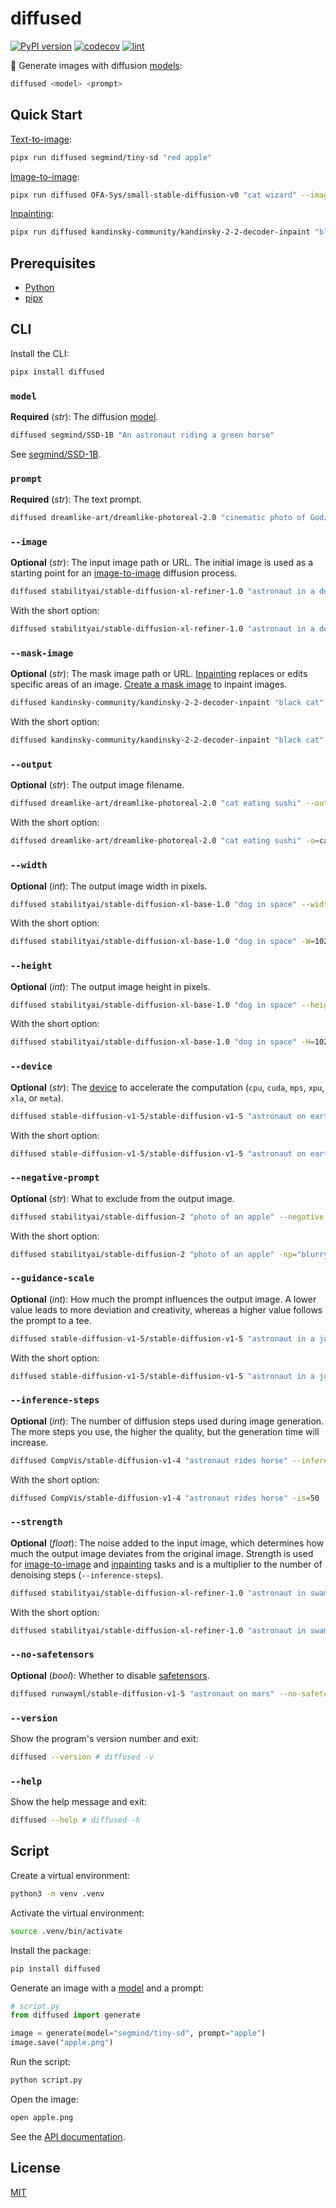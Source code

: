 # diffused

[![PyPI version](https://badgen.net/pypi/v/diffused)](https://pypi.org/project/diffused/)
[![codecov](https://codecov.io/gh/ai-action/diffused/graph/badge.svg?token=fObC6rYkAJ)](https://codecov.io/gh/ai-action/diffused)
[![lint](https://github.com/ai-action/diffused/actions/workflows/lint.yml/badge.svg)](https://github.com/ai-action/diffused/actions/workflows/lint.yml)

🤗 Generate images with diffusion [models](https://huggingface.co/models):

```sh
diffused <model> <prompt>
```

## Quick Start

[Text-to-image](https://huggingface.co/docs/diffusers/using-diffusers/conditional_image_generation):

```sh
pipx run diffused segmind/tiny-sd "red apple"
```

[Image-to-image](https://huggingface.co/docs/diffusers/using-diffusers/img2img):

```sh
pipx run diffused OFA-Sys/small-stable-diffusion-v0 "cat wizard" --image=https://huggingface.co/datasets/huggingface/documentation-images/resolve/main/diffusers/cat.png
```

[Inpainting](https://huggingface.co/docs/diffusers/en/using-diffusers/inpaint):

```sh
pipx run diffused kandinsky-community/kandinsky-2-2-decoder-inpaint "black cat" --image=https://huggingface.co/datasets/huggingface/documentation-images/resolve/main/diffusers/inpaint.png --mask-image=https://huggingface.co/datasets/huggingface/documentation-images/resolve/main/diffusers/inpaint_mask.png
```

## Prerequisites

- [Python](https://www.python.org/)
- [pipx](https://pipx.pypa.io/)

## CLI

Install the CLI:

```sh
pipx install diffused
```

### `model`

**Required** (*str*): The diffusion [model](https://huggingface.co/models).

```sh
diffused segmind/SSD-1B "An astronaut riding a green horse"
```

See [segmind/SSD-1B](https://huggingface.co/segmind/SSD-1B).

### `prompt`

**Required** (*str*): The text prompt.

```sh
diffused dreamlike-art/dreamlike-photoreal-2.0 "cinematic photo of Godzilla eating sushi with a cat in a izakaya, 35mm photograph, film, professional, 4k, highly detailed"
```

### `--image`

**Optional** (*str*): The input image path or URL. The initial image is used as a starting point for an [image-to-image](https://huggingface.co/docs/diffusers/using-diffusers/img2img) diffusion process.

```sh
diffused stabilityai/stable-diffusion-xl-refiner-1.0 "astronaut in a desert" --image=https://huggingface.co/datasets/huggingface/documentation-images/resolve/main/diffusers/img2img-init.png
```

With the short option:

```sh
diffused stabilityai/stable-diffusion-xl-refiner-1.0 "astronaut in a desert" -i=./local/image.png
```

### `--mask-image`

**Optional** (*str*): The mask image path or URL. [Inpainting](https://huggingface.co/docs/diffusers/en/using-diffusers/inpaint) replaces or edits specific areas of an image. [Create a mask image](https://huggingface.co/docs/diffusers/en/using-diffusers/inpaint#create-a-mask-image) to inpaint images.

```sh
diffused kandinsky-community/kandinsky-2-2-decoder-inpaint "black cat" --image=https://huggingface.co/datasets/huggingface/documentation-images/resolve/main/diffusers/inpaint.png --mask-image=https://huggingface.co/datasets/huggingface/documentation-images/resolve/main/diffusers/inpaint_mask.png
```

With the short option:

```sh
diffused kandinsky-community/kandinsky-2-2-decoder-inpaint "black cat" -i=inpaint.png -mi=inpaint_mask.png
```

### `--output`

**Optional** (*str*): The output image filename.

```sh
diffused dreamlike-art/dreamlike-photoreal-2.0 "cat eating sushi" --output=cat.jpg
```

With the short option:

```sh
diffused dreamlike-art/dreamlike-photoreal-2.0 "cat eating sushi" -o=cat.jpg
```

### `--width`

**Optional** (*int*): The output image width in pixels.

```sh
diffused stabilityai/stable-diffusion-xl-base-1.0 "dog in space" --width=1024
```

With the short option:

```sh
diffused stabilityai/stable-diffusion-xl-base-1.0 "dog in space" -W=1024
```

### `--height`

**Optional** (*int*): The output image height in pixels.

```sh
diffused stabilityai/stable-diffusion-xl-base-1.0 "dog in space" --height=1024
```

With the short option:

```sh
diffused stabilityai/stable-diffusion-xl-base-1.0 "dog in space" -H=1024
```

### `--device`

**Optional** (*str*): The [device](https://pytorch.org/docs/stable/tensor_attributes.html#torch.device) to accelerate the computation (`cpu`, `cuda`, `mps`, `xpu`, `xla`, or `meta`).

```sh
diffused stable-diffusion-v1-5/stable-diffusion-v1-5 "astronaut on earth, 8k" --device=cuda
```

With the short option:

```sh
diffused stable-diffusion-v1-5/stable-diffusion-v1-5 "astronaut on earth, 8k" -d=cuda
```

### `--negative-prompt`

**Optional** (*str*): What to exclude from the output image.

```sh
diffused stabilityai/stable-diffusion-2 "photo of an apple" --negative-prompt="blurry, bright photo, red"
```

With the short option:

```sh
diffused stabilityai/stable-diffusion-2 "photo of an apple" -np="blurry, bright photo, red"
```

### `--guidance-scale`

**Optional** (*int*): How much the prompt influences the output image. A lower value leads to more deviation and creativity, whereas a higher value follows the prompt to a tee.

```sh
diffused stable-diffusion-v1-5/stable-diffusion-v1-5 "astronaut in a jungle" --guidance-scale=7.5
```

With the short option:

```sh
diffused stable-diffusion-v1-5/stable-diffusion-v1-5 "astronaut in a jungle" -gs=7.5
```

### `--inference-steps`

**Optional** (*int*): The number of diffusion steps used during image generation. The more steps you use, the higher the quality, but the generation time will increase.

```sh
diffused CompVis/stable-diffusion-v1-4 "astronaut rides horse" --inference-steps=50
```

With the short option:

```sh
diffused CompVis/stable-diffusion-v1-4 "astronaut rides horse" -is=50
```

### `--strength`

**Optional** (*float*): The noise added to the input image, which determines how much the output image deviates from the original image. Strength is used for [image-to-image](https://huggingface.co/docs/diffusers/using-diffusers/img2img#strength) and [inpainting](https://huggingface.co/docs/diffusers/using-diffusers/inpaint#strength) tasks and is a multiplier to the number of denoising steps (`--inference-steps`).

```sh
diffused stabilityai/stable-diffusion-xl-refiner-1.0 "astronaut in swamp" --image=https://huggingface.co/datasets/huggingface/documentation-images/resolve/main/diffusers/img2img-sdxl-init.png --strength=0.5
```

With the short option:

```sh
diffused stabilityai/stable-diffusion-xl-refiner-1.0 "astronaut in swamp" -i=image.png -s=0.5
```

### `--no-safetensors`

**Optional** (*bool*): Whether to disable [safetensors](https://huggingface.co/docs/diffusers/main/en/using-diffusers/using_safetensors).

```sh
diffused runwayml/stable-diffusion-v1-5 "astronaut on mars" --no-safetensors
```

### `--version`

Show the program's version number and exit:

```sh
diffused --version # diffused -v
```

### `--help`

Show the help message and exit:

```sh
diffused --help # diffused -h
```

## Script

Create a virtual environment:

```sh
python3 -m venv .venv
```

Activate the virtual environment:

```sh
source .venv/bin/activate
```

Install the package:

```sh
pip install diffused
```

Generate an image with a [model](https://huggingface.co/segmind/tiny-sd) and a prompt:

```py
# script.py
from diffused import generate

image = generate(model="segmind/tiny-sd", prompt="apple")
image.save("apple.png")
```

Run the script:

```sh
python script.py
```

Open the image:

```sh
open apple.png
```

See the [API documentation](https://ai-action.github.io/diffused/diffused/generate.html).

## License

[MIT](https://github.com/ai-action/diffused/blob/master/LICENSE)
